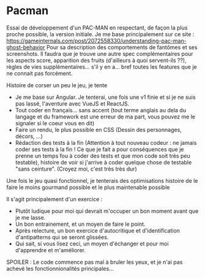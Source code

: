 <base href="/">
<meta name="viewport" content="width=device-width, initial-scale=1">
<link rel="icon" type="image/x-icon" href="favicon.ico">
<link rel="stylesheet" href="https://raw.githubusercontent.com/mimigreg/pacman/master/dist/pacman/styles.css">
<pacman-root>
</pacman-root>
<script src="https://raw.githubusercontent.com/mimigreg/pacman/master/dist/pacman/runtime-es2015.js" type="module">
</script>
<script src="https://raw.githubusercontent.com/mimigreg/pacman/master/dist/pacman/runtime-es5.js" nomodule defer>
</script>
<script src="https://raw.githubusercontent.com/mimigreg/pacman/master/dist/pacman/polyfills-es5.js" nomodule defer>
</script>
<script src="https://raw.githubusercontent.com/mimigreg/pacman/master/dist/pacman/polyfills-es2015.js" type="module">
</script>
<script src="https://raw.githubusercontent.com/mimigreg/pacman/master/dist/pacman/vendor-es2015.js" type="module">
</script>
<script src="https://raw.githubusercontent.com/mimigreg/pacman/master/dist/pacman/vendor-es5.js" nomodule defer>
</script>
<script src="https://raw.githubusercontent.com/mimigreg/pacman/master/dist/pacman/main-es2015.js" type="module">
</script>
<script src="https://raw.githubusercontent.com/mimigreg/pacman/master/dist/pacman/main-es5.js" nomodule defer>
</script>

# Pacman

Essai de développement d'un PAC-MAN en respectant, de façon la plus proche possible, la version initiale.
Je me base principalement sur ce site : https://gameinternals.com/post/2072558330/understanding-pac-man-ghost-behavior
Pour sa description des comportements de fantômes et ses screenshots.
Il faudra que je trouve une autre spec complémentaires pour les aspects score, apparition des fruits (d'ailleurs à quoi servent-ils ??), règles de vies supplémentaires... s'il y en a... bref toutes les features que je ne connait pas forcément.

Histoire de corser un peu le jeu, je tente

- Je me base sur Angular. Je tenterai, une fois une v1 finie et si je ne suis pas lassé, l'aventure avec VueJS et ReactJS.
- Tout coder en français... sans accent (tout terme anglais au dela du langage et du framework est une erreur de ma part, vous pouvez me le signaler si le coeur vous en dit)
- Faire un rendu, le plus possible en CSS (Dessin des personnages, décors, ...)
- Rédaction des tests à la fin (Attention à tout nouveau codeur : ne jamais coder ses tests à la fin ! Ce que je fait a pour conséquences que je prenne un temps fou à coder des tests et que mon code soit très peu testable), histoire de voir si j'arrive à coder quelque chose de testable "sans ceinture". (Croyez moi, c'est très très dur)

Une fois le jeu quasi fonctionnel, je tenterais des optimisations histoire de le faire le moins gourmand possible et le plus maintenable possible

Il s'agit principalement d'un exercice :

- Plutôt ludique pour moi qui devrait m'occuper un bon moment avant que je me lasse.
- Un bon entrainement, et un moyen de faire le point.
- Après relecture, un bon exercice d'autocritique et d'identification d'antipatterns qui se seront glissées.
- Qui sait, si vous lisez ceci, un moyen d'échanger et pour moi d'apprendre et m'améliorer.

SPOILER : Le code commence pas mal à bruler les yeux, et je n'ai pas achevé les fonctionnionalités principales...
